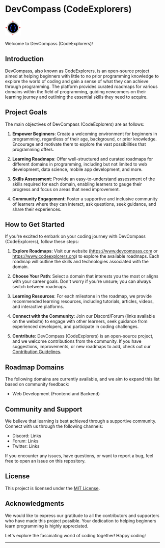 # DevCompass (CodeExplorers)

![DevCompass Logo](./logo-1.png) <!-- Replace with your logo URL -->

Welcome to DevCompass (CodeExplorers)!

## Introduction

DevCompass, also known as CodeExplorers, is an open-source project aimed at helping beginners with little to no prior programming knowledge to explore the world of coding and gain a sense of what they can achieve through programming. The platform provides curated roadmaps for various domains within the field of programming, guiding newcomers on their learning journey and outlining the essential skills they need to acquire.

## Project Goals

The main objectives of DevCompass (CodeExplorers) are as follows:

1. **Empower Beginners**: Create a welcoming environment for beginners in programming, regardless of their age, background, or prior knowledge. Encourage and motivate them to explore the vast possibilities that programming offers.

2. **Learning Roadmaps**: Offer well-structured and curated roadmaps for different domains in programming, including but not limited to web development, data science, mobile app development, and more.

3. **Skills Assessment**: Provide an easy-to-understand assessment of the skills required for each domain, enabling learners to gauge their progress and focus on areas that need improvement.

4. **Community Engagement**: Foster a supportive and inclusive community of learners where they can interact, ask questions, seek guidance, and share their experiences.

## How to Get Started

If you're excited to embark on your coding journey with DevCompass (CodeExplorers), follow these steps:

1. **Explore Roadmaps**: Visit our website (https://www.devcompass.com or https://www.codeexplorers.org) to explore the available roadmaps. Each roadmap will outline the skills and technologies associated with the domain.

2. **Choose Your Path**: Select a domain that interests you the most or aligns with your career goals. Don't worry if you're unsure; you can always switch between roadmaps.

3. **Learning Resources**: For each milestone in the roadmap, we provide recommended learning resources, including tutorials, articles, videos, and interactive platforms.

4. **Connect with the Community**: Join our Discord/Forum (links available on the website) to engage with other learners, seek guidance from experienced developers, and participate in coding challenges.

5. **Contribute**: DevCompass (CodeExplorers) is an open-source project, and we welcome contributions from the community. If you have suggestions, improvements, or new roadmaps to add, check out our [Contribution Guidelines](CONTRIBUTING.md).

## Roadmap Domains

The following domains are currently available, and we aim to expand this list based on community feedback:

- Web Development (Frontend and Backend)

## Community and Support

We believe that learning is best achieved through a supportive community. Connect with us through the following channels:

- Discord: Links
- Forum: Links
- Twitter: Links

If you encounter any issues, have questions, or want to report a bug, feel free to open an issue on this repository.

## License

This project is licensed under the [MIT License](LICENSE).

## Acknowledgments

We would like to express our gratitude to all the contributors and supporters who have made this project possible. Your dedication to helping beginners learn programming is highly appreciated.

Let's explore the fascinating world of coding together! Happy coding!

---

